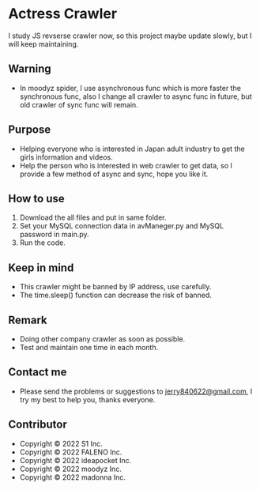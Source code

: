 # Actress Crawler
I study JS revserse crawler now, so this project maybe update slowly, but I will keep maintaining.

## Warning
- In moodyz spider, I use asynchronous func which is more faster the synchronous func, 
  also I change all crawler to async func in future, but old crawler of sync func will remain.

## Purpose
- Helping everyone who is interested in Japan adult industry to get the girls information and videos.
- Help the person who is interested in web crawler to get data, so I provide a few method of async and sync, hope you like it.

## How to use
1. Download the all files and put in same folder.
2. Set your MySQL connection data in avManeger.py and MySQL password in main.py.
3. Run the code.

## Keep in mind
- This crawler might be banned by IP address, use carefully.
- The time.sleep() function can decrease the risk of banned.

## Remark
- Doing other company crawler as soon as possible.
- Test and maintain one time in each month.

## Contact me
- Please send the problems or suggestions to jerry840622@gmail.com, I try my best to help you, thanks everyone.

## Contributor
- Copyright © 2022 S1 Inc.  
- Copyright © 2022 FALENO Inc.  
- Copyright © 2022 ideapocket Inc.  
- Copyright © 2022 moodyz Inc.  
- Copyright © 2022 madonna Inc.
